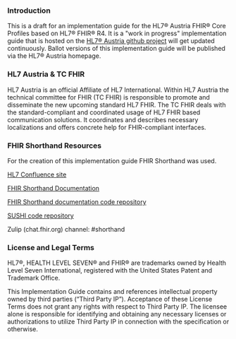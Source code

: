 ### Introduction
This is a draft for an implementation guide for the HL7® Austria FHIR® Core Profiles based on HL7® FHIR® R4.
It is a "work in progress" implementation guide that is hosted on the [HL7® Austria github project](https://github.com/HL7Austria) will get updated continuously.
Ballot versions of this implementation guide will be published via the HL7® Austria homepage. 

### HL7 Austria & TC FHIR
HL7 Austria is an official Affiliate of HL7 International. Within HL7 Austria the technical committee for FHIR (TC FHIR) is responsible to promote and disseminate the new upcoming standard HL7 FHIR.
The TC FHIR deals with the standard-compliant and coordinated usage of HL7 FHIR based communication solutions. 
It coordinates and describes necessary localizations and offers concrete help for FHIR-compliant interfaces.

### FHIR Shorthand Resources

For the creation of this implementation guide FHIR Shorthand was used.

[HL7 Confluence site](https://confluence.hl7.org/display/FHIRI/FHIR+Shorthand)

[FHIR Shorthand Documentation](https://build.fhir.org/ig/HL7/fhir-shorthand) 

[FHIR Shorthand documentation code repository](https://github.com/HL7/fhir-shorthand)

[SUSHI code repository](https://github.com/FHIR/sushi)

Zulip (chat.fhir.org) channel: #shorthand

### License and Legal Terms
HL7®, HEALTH LEVEL SEVEN® and FHIR® are trademarks owned by Health Level Seven International, registered with the United States Patent and Trademark Office.

This Implementation Guide contains and references intellectual property owned by third parties (“Third Party IP”). Acceptance of these License Terms does not grant any rights with respect to Third Party IP. The licensee alone is responsible for identifying and obtaining any necessary licenses or authorizations to utilize Third Party IP in connection with the specification or otherwise.